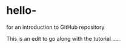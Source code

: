 # hello-
for an introduction to GitHub repository

This is an edit to go along with the tutorial .....

